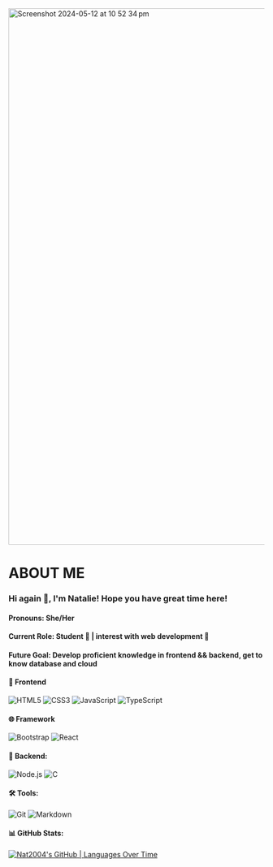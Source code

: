 <!--
**Natalie-2004/Natalie-2004** is a ✨ _special_ ✨ repository because its `README.md` (this file) appears on your GitHub profile.

Here are some ideas to get you started:

- 🔭 I’m currently working on ...
- 🌱 I’m currently learning ...
- 👯 I’m looking to collaborate on ...
- 🤔 I’m looking for help with ...
- 💬 Ask me about ...
- 📫 How to reach me: ...
- 😄 Pronouns: ...
- ⚡ Fun fact: ...
-->
<img width="1057" alt="Screenshot 2024-05-12 at 10 52 34 pm" src="https://github.com/Natalie-2004/Natalie-2004/assets/62165943/dbf56269-6154-43fe-8657-72ab4eb21d35">

# ABOUT ME
### Hi again 👋, I'm Natalie! Hope you have great time here!
#### Pronouns: She/Her
#### Current Role: Student 🌱 | interest with web development 💬 
#### Future Goal: Develop proficient knowledge in frontend && backend, get to know database and cloud

#### 🎨 Frontend
![HTML5](https://img.shields.io/badge/-HTML5-FAC727?style=flat-square&logo=html5)
![CSS3](https://img.shields.io/badge/-CSS3-0E11E5?style=flat-square&logo=css3)
![JavaScript](https://img.shields.io/badge/-JavaScript-FFFC33?style=flat-square&logo=javascript)
![TypeScript](https://img.shields.io/badge/-TypeScript-33ACFF?style=flat-square&logo=typescript)

#### 🌐 Framework
![Bootstrap](https://img.shields.io/badge/-Bootstrap-8A0EE5?style=flat-square&logo=bootstrap)
![React](https://img.shields.io/badge/-React-black?style=flat-square&logo=react)

#### 🚀 Backend:
![Node.js](https://img.shields.io/badge/-Node.js-268C56?style=flat-square&logo=node.js)
![C](https://img.shields.io/badge/-C-265076?style=flat-square&logo=c)

#### 🛠 Tools:
![Git](https://img.shields.io/badge/-Git-BCC4BC?style=flat-square&logo=git)
![Markdown](https://img.shields.io/badge/-Markdown-black?style=flat-square&logo=markdown)

#### 📊 GitHub Stats:
[![Nat2004's GitHub | Languages Over Time](https://stats.quine.sh/Nat2004/languages-over-time?theme=dark)](https://quine.sh?utm_source=widgets&utm_campaign=Nat2004)
